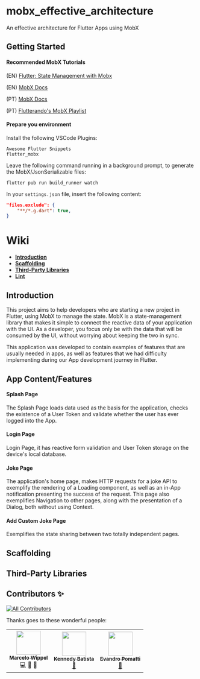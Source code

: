 # mobx_effective_architecture

An effective architecture for Flutter Apps using MobX

## Getting Started

#### Recommended MobX Tutorials

(EN) [Flutter: State Management with Mobx](https://www.youtube.com/watch?v=p-MUBLOEkCs)

(EN) [MobX Docs](https://github.com/mobxjs/mobx.dart/blob/master/README.md)

(PT) [MobX Docs](https://github.com/mobxjs/mobx.dart/tree/master/translation/pt-BR)

(PT) [Flutterando's MobX Playlist](https://www.youtube.com/watch?v=kKNIaqZE8CY&list=PLlBnICoI-g-foW-Osr0PlpE1_AD3aItbZ&pbjreload=10)

#### Prepare you environment

Install the following VSCode Plugins:
```
Awesome Flutter Snippets
flutter_mobx
```

Leave the following command running in a background prompt, to generate the MobX/JsonSerializable files:
```shell
flutter pub run build_runner watch
```

In your `settings.json` file, insert the following content:

```json
"files.exclude": {
    "**/*.g.dart": true,
}
```

# Wiki

- **[Introduction](#introduction)**
- **[Scaffolding](#contributing)**
- **[Third-Party Libraries](#core-concepts)**
- **[Lint](#core-concepts)**

## Introduction

This project aims to help developers who are starting a new project in Flutter, using MobX to manage the state. MobX is a state-management library that makes it simple to connect the reactive data of your application with the UI. As a developer, you focus only be with the data that will be consumed by the UI, without worrying about keeping the two in sync.

This application was developed to contain examples of features that are usually needed in apps, as well as features that we had difficulty implementing during our App development journey in Flutter.

## App Content/Features

#### Splash Page
The Splash Page loads data used as the basis for the application, checks the existence of a User Token and validate whether the user has ever logged into the App.

#### Login Page
Login Page, it has reactive form validation and User Token storage on the device's local database.

#### Joke Page
The application's home page, makes HTTP requests for a joke API to exemplify the rendering of a Loading component, as well as an in-App notification presenting the success of the request.
This page also exemplifies Navigation to other pages, along with the presentation of a Dialog, both without using Context.

#### Add Custom Joke Page
Exemplifies the state sharing between two totally independent pages.

## Scaffolding

## Third-Party Libraries

## Contributors ✨

[![All Contributors](https://img.shields.io/badge/all_contributors-3-orange.svg?style=flat-square)](#contributors-)

Thanks goes to these wonderful people:
<table>
    <tr>
        <td align="center">
            <a href="https://github.com/mawippel"><img src="https://avatars1.githubusercontent.com/u/37195917?s=460&v=4" width="64px;" alt="" />
            <br /><sub><b>Marcelo Wippel</b></sub></a>
            <br /><a title="Code">💻</a> <a title="Documentation">📖</a> <a title="Reviewed Pull Requests">👀</a>
        </td>
        <td align="center">
            <a href="https://github.com/kmvbatista"><img src="https://avatars1.githubusercontent.com/u/50305552?s=460&v=4" width="64px;" alt="" />
            <br /><sub><b>Kennedy Batista</b></sub></a>
            <br /><a href="#ideas-katis" title="Ideas, & Feedback">🤔</a>
        </td>
        <td align="center">
            <a href="https://github.com/evandropomatti"><img src="https://avatars2.githubusercontent.com/u/6530769?s=460&v=4" width="64px;" alt="" />
            <br /><sub><b>Evandro Pomatti</b></sub></a>
            <br /><a href="#ideas-katis" title="Ideas, & Feedback">🤔</a>
        </td>
    </tr>
</table>